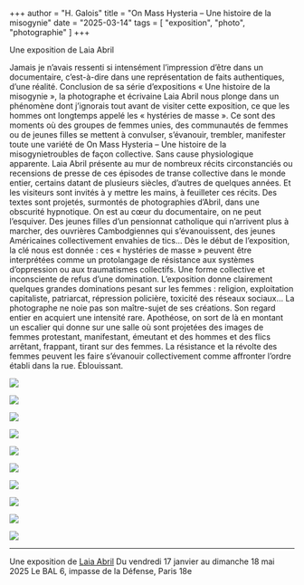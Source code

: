 +++
author = "H. Galois"
title = "On Mass Hysteria – Une histoire de la misogynie"
date = "2025-03-14"
tags = [
    "exposition", "photo", "photographie"
]
+++

Une exposition de Laia Abril

Jamais je n’avais ressenti si intensément l’impression d’être dans un documentaire, c’est-à-dire dans une représentation de faits authentiques, d’une réalité. Conclusion de sa série d’expositions « Une histoire de la misogynie », la photographe et écrivaine Laia Abril nous plonge dans un phénomène dont j’ignorais tout avant de visiter cette exposition, ce que les hommes ont longtemps appelé les « hystéries de masse ». Ce sont des moments où des groupes de femmes unies, des communautés de femmes ou de jeunes filles se mettent à convulser, s’évanouir, trembler, manifester toute une variété de On Mass Hysteria – Une histoire de la misogynietroubles de façon collective. Sans cause physiologique apparente. Laia Abril présente au mur de nombreux récits circonstanciés ou recensions de presse de ces épisodes de transe collective dans le monde entier, certains datant de plusieurs siècles, d’autres de quelques années. Et les visiteurs sont invités à y mettre les mains, à feuilleter ces récits. Des textes sont projetés, surmontés de photographies d’Abril, dans une obscurité hypnotique. On est au cœur du documentaire, on ne peut l’esquiver. Des jeunes filles d’un pensionnat catholique qui n’arrivent plus à marcher, des ouvrières Cambodgiennes qui s’évanouissent, des jeunes Américaines collectivement envahies de tics… Dès le début de l’exposition, la clé nous est donnée : ces « hystéries de masse » peuvent être interprétées comme un protolangage de résistance aux systèmes d’oppression ou aux traumatismes collectifs. Une forme collective et inconsciente de refus d’une domination. L’exposition donne clairement quelques grandes dominations pesant sur les femmes : religion, exploitation capitaliste, patriarcat, répression policière, toxicité des réseaux sociaux… La photographe ne noie pas son maître-sujet de ses créations. Son regard entier en acquiert une intensité rare. Apothéose, on sort de là en montant un escalier qui donne sur une salle où sont projetées des images de femmes protestant, manifestant, émeutant et des hommes et des flics arrêtant, frappant, tirant sur des femmes. La résistance et la révolte des femmes peuvent les faire s’évanouir collectivement comme affronter l’ordre établi dans la rue. Éblouissant.

![](/images/Misogynie1.jpeg)

![](/images/Misogynie2.jpeg)

![](/images/Misogynie3.jpeg)

![](/images/Misogynie4.jpeg)

![](/images/Misogynie5.jpeg)

![](/images/Misogynie6.jpeg)

![](/images/Misogynie7.jpeg)

![](/images/Misogynie8.jpeg)

![](/images/Misogynie9.jpeg)

![](/images/Misogynie10.jpeg)


***

Une exposition de [Laia Abril](https://www.laiaabril.com/)
Du vendredi 17 janvier au dimanche 18 mai 2025
Le BAL
6, impasse de la Défense, Paris 18e
